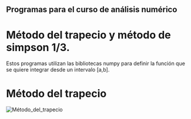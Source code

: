 ## Programas para el curso de análisis numérico

# Método del trapecio y método de simpson 1/3.

Estos programas utilizan las bibliotecas numpy para definir la función que se quiere integrar desde un intervalo [a,b].


# Método del trapecio 

![Método_del_trapecio](https://raw.githubusercontent.com/PeterArgueta/Analisis_Numerico_Integracion/tree/master/img/trapecio.png)